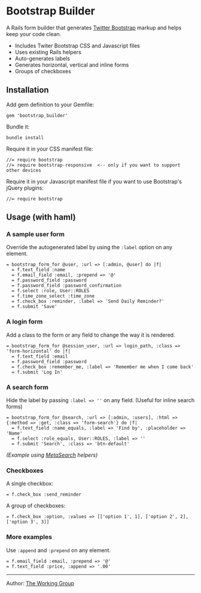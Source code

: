 # Bootstrap Builder

A Rails form builder that generates [Twitter Bootstrap](http://twitter.github.com/bootstrap) markup and helps keep your code clean.

* Includes Twiter Bootstrap CSS and Javascript files
* Uses existing Rails helpers
* Auto-generates labels
* Generates horizontal, vertical and inline forms
* Groups of checkboxes

## Installation

Add gem definition to your Gemfile:
    
    gem 'bootstrap_builder'
    
Bundle it:
    
    bundle install

Require it in your CSS manifest file:

    //= require bootstrap
    //= require bootstrap-responsive  <-- only if you want to support other devices
    
Require it in your Javascript manifest file if you want to use Bootstrap's jQuery plugins:

    //= require bootstrap


## Usage (with haml)

### A sample user form

Override the autogenerated label by using the `:label` option on any element.

    = bootstrap_form_for @user, :url => [:admin, @user] do |f|
      = f.text_field :name
      = f.email_field :email, :prepend => '@'
      = f.password_field :password
      = f.password_field :password_confirmation
      = f.select :role, User::ROLES
      = f.time_zone_select :time_zone
      = f.check_box :reminder, :label => 'Send Daily Reminder?'
      = f.submit 'Save'

### A login form

Add a class to the form or any field to change the way it is rendered.

    = bootstrap_form_for @session_user, :url => login_path, :class => 'form-horizontal' do |f|
      = f.text_field :email
      = f.password_field :password
      = f.check_box :remember_me, :label => 'Remember me when I come back'
      = f.submit 'Log In'
  
### A search form

Hide the label by passing `:label => ''` on any field. (Useful for inline search forms)


    = bootstrap_form_for @search, :url => [:admin, :users], :html => {:method => :get, :class => 'form-search'} do |f|
      = f.text_field :name_equals, :label => 'Find by', :placeholder => 'Name'
      = f.select :role_equals, User::ROLES, :label => ''
      = f.submit 'Search', :class => 'btn-default'

*(Example using [MetaSearch](https://github.com/ernie/meta_search) helpers)*

### Checkboxes

A single checkbox:

    = f.check_box :send_reminder

A group of checkboxes:
  
    = f.check_box :option, :values => [['option 1', 1], ['option 2', 2], ['option 3', 3]]

### More examples

Use `:append` and `:prepend` on any element.

    = f.email_field :email, :prepend => '@'
    = f.text_field :price, :append => '.00'


---

Author: [The Working Group](http://www.theworkinggroup.ca)

